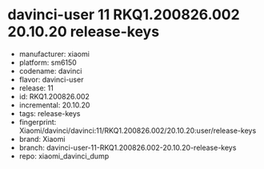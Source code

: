 # davinci-user 11 RKQ1.200826.002 20.10.20 release-keys
- manufacturer: xiaomi
- platform: sm6150
- codename: davinci
- flavor: davinci-user
- release: 11
- id: RKQ1.200826.002
- incremental: 20.10.20
- tags: release-keys
- fingerprint: Xiaomi/davinci/davinci:11/RKQ1.200826.002/20.10.20:user/release-keys
- brand: Xiaomi
- branch: davinci-user-11-RKQ1.200826.002-20.10.20-release-keys
- repo: xiaomi_davinci_dump
